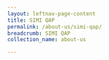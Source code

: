```yaml
---
layout: leftnav-page-content
title: SIMI QAP
permalink: /about-us/simi-qap/
breadcrumb: SIMI QAP
collection_name: about-us

---
```

